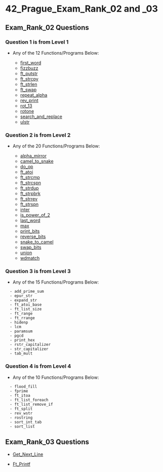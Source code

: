 # 42_Prague_Exam_Rank_02 and _03

## Exam_Rank_02 Questions

### Question 1 is from Level 1
* Any of the 12 Functions/Programs Below:
  
  - [first_word](https://github.com/OnnaMcadva/42_Prague_Exam_Rank_02_and_03/blob/main/Level01/first_word.c)
  - [fizzbuzz](https://github.com/OnnaMcadva/42_Prague_Exam_Rank_02_and_03/blob/main/Level01/fizzbuzz.c)
  - [ft_putstr](https://github.com/OnnaMcadva/42_Prague_Exam_Rank_02_and_03/blob/main/Level01/ft_putstr.c)
  - [ft_strcpy](https://github.com/OnnaMcadva/42_Prague_Exam_Rank_02_and_03/blob/main/Level01/ft_strcpy.c)
  - [ft_strlen](https://github.com/OnnaMcadva/42_Prague_Exam_Rank_02_and_03/blob/main/Level01/ft_strlen.c)
  - [ft_swap](https://github.com/OnnaMcadva/42_Prague_Exam_Rank_02_and_03/blob/main/Level01/ft_swap.c)
  - [repeat_alpha](https://github.com/OnnaMcadva/42_Prague_Exam_Rank_02_and_03/blob/main/Level01/repeat_alpha.c)
  - [rev_print](https://github.com/OnnaMcadva/42_Prague_Exam_Rank_02_and_03/blob/main/Level01/rev_print.c)
  - [rot_13](https://github.com/OnnaMcadva/42_Prague_Exam_Rank_02_and_03/blob/main/Level01/rot_13.c)
  - [rotone](https://github.com/OnnaMcadva/42_Prague_Exam_Rank_02_and_03/blob/main/Level01/rotone.c)
  - [search_and_replace](https://github.com/OnnaMcadva/42_Prague_Exam_Rank_02_and_03/blob/main/Level01/search_and_replace.c)
  - [ulstr](https://github.com/OnnaMcadva/42_Prague_Exam_Rank_02_and_03/blob/main/Level01/ulstr.c)

### Question 2 is from Level 2
* Any of the 20 Functions/Programs Below:
  
  - [alpha_mirror](https://github.com/OnnaMcadva/42_Prague_Exam_Rank_02_and_03/blob/main/Level02/alpha_mirror.c)
  - [camel_to_snake](https://github.com/OnnaMcadva/42_Prague_Exam_Rank_02_and_03/blob/main/Level02/camel_to_snake.c)
  - [do_op](https://github.com/OnnaMcadva/42_Prague_Exam_Rank_02_and_03/blob/main/Level02/do_op.c)
  - [ft_atoi](https://github.com/OnnaMcadva/42_Prague_Exam_Rank_02_and_03/blob/main/Level02/ft_atoi.c)
  - [ft_strcmp](https://github.com/OnnaMcadva/42_Prague_Exam_Rank_02_and_03/blob/main/Level02/ft_strcmp.c)
  - [ft_strcspn](https://github.com/OnnaMcadva/42_Prague_Exam_Rank_02_and_03/blob/main/Level02/ft_strcspn.c)
  - [ft_strdup](https://github.com/OnnaMcadva/42_Prague_Exam_Rank_02_and_03/blob/main/Level02/ft_strdup.c)
  - [ft_strpbrk](https://github.com/OnnaMcadva/42_Prague_Exam_Rank_02_and_03/blob/main/Level02/ft_strpbrk.c)
  - [ft_strrev](https://github.com/OnnaMcadva/42_Prague_Exam_Rank_02_and_03/blob/main/Level02/ft_strrev.c)
  - [ft_strspn](https://github.com/OnnaMcadva/42_Prague_Exam_Rank_02_and_03/blob/main/Level02/ft_strspn.c)
  - [inter](https://github.com/OnnaMcadva/42_Prague_Exam_Rank_02_and_03/blob/main/Level02/inter.c)
  - [is_power_of_2](https://github.com/OnnaMcadva/42_Prague_Exam_Rank_02_and_03/blob/main/Level02/is_power_of_2.c)
  - [last_word](https://github.com/OnnaMcadva/42_Prague_Exam_Rank_02_and_03/blob/main/Level02/last_word.c)
  - [max](https://github.com/OnnaMcadva/42_Prague_Exam_Rank_02_and_03/blob/main/Level02/max.c)
  - [print_bits](https://github.com/OnnaMcadva/42_Prague_Exam_Rank_02_and_03/blob/main/Level02/print_bits.c)
  - [reverse_bits](https://github.com/OnnaMcadva/42_Prague_Exam_Rank_02_and_03/blob/main/Level02/reverse_bits.c)
  - [snake_to_camel](https://github.com/OnnaMcadva/42_Prague_Exam_Rank_02_and_03/blob/main/Level02/snake_to_camel.c)
  - [swap_bits](https://github.com/OnnaMcadva/42_Prague_Exam_Rank_02_and_03/blob/main/Level02/swap_bits.c)
  - [union](https://github.com/OnnaMcadva/42_Prague_Exam_Rank_02_and_03/blob/main/Level02/union.c)
  - [wdmatch](https://github.com/OnnaMcadva/42_Prague_Exam_Rank_02_and_03/blob/main/Level02/wdmatch.c)

### Question 3 is from Level 3
* Any of the 15 Functions/Programs Below:
```
  - add_prime_sum
  - epur_str
  - expand_str
  - ft_atoi_base
  - ft_list_size
  - ft_range
  - ft_rrange
  - hidenp
  - lcm
  - paramsum
  - pgcd
  - print_hex
  - rstr_capitalizer
  - str_capitalizer
  - tab_mult 
```
### Question 4 is from Level 4
* Any of the 10 Functions/Programs Below:
```
  - flood_fill
  - fprime
  - ft_itoa
  - ft_list_foreach
  - ft_list_remove_if
  - ft_split
  - rev_wstr
  - rostring
  - sort_int_tab
  - sort_list
```

## Exam_Rank_03 Questions

- [Get_Next_Line](https://github.com/OnnaMcadva/42_Prague_Exam_Rank_02/tree/main/Level04/get_next_line)

- [Ft_Printf](https://github.com/OnnaMcadva/42_Prague_Exam_Rank_02/tree/main/Level04/ft_printf) 
